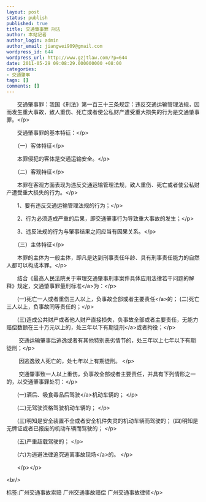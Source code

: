 ```yaml
---
layout: post
status: publish
published: true
title: 交通肇事罪 刑法
author: 本站记者
author_login: admin
author_email: jiangwei909@gmail.com
wordpress_id: 644
wordpress_url: http://www.gzjtlaw.com/?p=644
date: 2011-05-29 09:08:29.000000000 +08:00
categories:
- 交通肇事
tags: []
comments: []
---
```

<p><p>　　交通肇事罪：我国《刑法》第一百三十三条规定：违反交通运输管理法规，因而发生重大事故，致人重伤、死亡或者使公私财产遭受重大损失的行为是交通肇事罪。<&#47;p><br><p>　　交通肇事罪的基本特征：<&#47;p><br><p>　　（一）客体特征<&#47;p><br><p>　　本罪侵犯的客体是交通运输安全。<&#47;p><br><p>　　（二）客观特征<&#47;p><br><p>　　本罪在客观方面表现为违反交通运输管理法规，致人重伤、死亡或者使公私财产遭受重大损失的行为。<&#47;p><br><p>　　1、要有违反交通运输管理法规的行为；<&#47;p><br><p>　　2、行为必须造成严重的后果，即交通肇事行为导致重大事故的发生；<&#47;p><br><p>　　3、违反法规的行为与肇事结果之间应当有因果关系。<&#47;p><br><p>　　（三）主体特征<&#47;p><br><p>　　本罪的主体为一般主体，即凡是达到刑事责任年龄、具有刑事责任能力的自然人都可以构成本罪。<&#47;p><br><p>　　结合《最高人民法院关于审理交通肇事刑事案件具体应用法律若干问题的解释》规定，<a>交通肇事罪量刑标准<&#47;a>为：<&#47;p><br><p>　　(一)死亡一人或者重伤三人以上，负事故全部或者<a>主要责任<&#47;a>的； (二)死亡三人以上，负事故同等责任的；<&#47;p><br><p>　　(三)造成公共财产或者他人财产直接损失，负事故全部或者主要责任，无能力赔偿数额在三十万元以上的，处三年以下<a>有期徒刑<&#47;a>或者拘役；<&#47;p><br><p>　　 交通运输肇事后逃逸或者有其他特别恶劣情节的，处三年以上七年以下有期徒刑；<&#47;p><br><p>　　 因逃逸致人死亡的，处七年以上有期徒刑。 <&#47;p><br><p>　　 交通肇事致一人以上重伤，负事故全部或者主要责任，并具有下列情形之一的，以交通肇事罪处罚：<&#47;p><br><p>　　(一)酒后、吸食毒品后<a>驾驶<&#47;a>机动车辆的； <&#47;p><br><p>　　(二)无驾驶资格驾驶机动车辆的； <&#47;p><br><p>　　(三)明知是安全装置不全或者安全机件失灵的机动车辆而驾驶的； (四)明知是无牌证或者已报废的机动车辆而驾驶的； <&#47;p><br><p>　　(五)严重超载驾驶的； <&#47;p><br><p>　　(六)为逃避法律追究逃离<a>事故现场<&#47;a>的。 <&#47;p><p>　　<&#47;p><&#47;p><br&#47;><p>标签:广州交通事故索赔 广州交通事故赔偿 广州交通事故律师<&#47;p>
